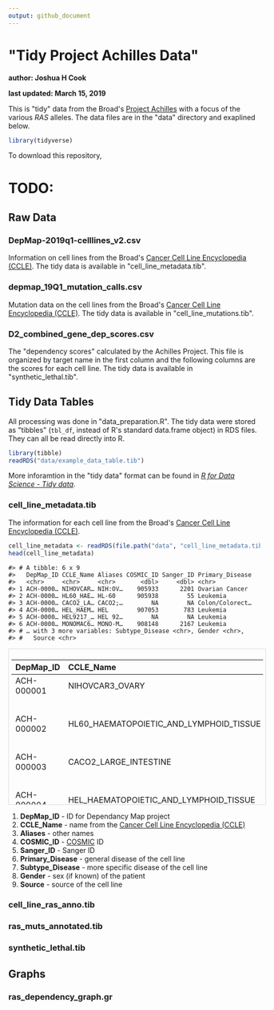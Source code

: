 ```yaml
---
output: github_document
---
```


<!-- README.md is generated from README.Rmd. Please edit that file -->



# "Tidy Project Achilles Data"

**author: Joshua H Cook**

**last updated: March 15, 2019**

This is "tidy" data from the Broad's [Project Achilles](https://depmap.org/portal/achilles/) with a focus of the various *RAS* alleles. The data files are in the "data" directory and exaplined below.


```r
library(tidyverse)
```

To download this repository,

# TODO:

## Raw Data

### DepMap-2019q1-celllines_v2.csv

Information on cell lines from the Broad's [Cancer Cell Line Encyclopedia (CCLE)](https://portals.broadinstitute.org/ccle). The tidy data is available in "cell_line_metadata.tib".

### depmap_19Q1_mutation_calls.csv

Mutation data on the cell lines from the Broad's [Cancer Cell Line Encyclopedia (CCLE)](https://portals.broadinstitute.org/ccle). The tidy data is available in "cell_line_mutations.tib".

### D2_combined_gene_dep_scores.csv

The "dependency scores" calculated by the Achilles Project. This file is organized by target name in the first column and the following columns are the scores for each cell line. The tidy data is available in "synthetic_lethal.tib".


## Tidy Data Tables

All processing was done in "data_preparation.R". The tidy data were stored as "tibbles" (`tbl_df`, instead of R's standard data.frame object) in RDS files. They can all be read directly into R.


```r
library(tibble)
readRDS("data/example_data_table.tib")
```

More inforamtion in the "tidy data" format can be found in [*R for Data Science - Tidy data*](https://r4ds.had.co.nz/tidy-data.html). 

### cell_line_metadata.tib

The information for each cell line from the Broad's [Cancer Cell Line Encyclopedia (CCLE)](https://portals.broadinstitute.org/ccle).


```r
cell_line_metadata <- readRDS(file.path("data", "cell_line_metadata.tib"))
head(cell_line_metadata)
```

```
#> # A tibble: 6 x 9
#>   DepMap_ID CCLE_Name Aliases COSMIC_ID Sanger_ID Primary_Disease
#>   <chr>     <chr>     <chr>       <dbl>     <dbl> <chr>          
#> 1 ACH-0000… NIHOVCAR… NIH:OV…    905933      2201 Ovarian Cancer 
#> 2 ACH-0000… HL60_HAE… HL-60      905938        55 Leukemia       
#> 3 ACH-0000… CACO2_LA… CACO2;…        NA        NA Colon/Colorect…
#> 4 ACH-0000… HEL_HAEM… HEL        907053       783 Leukemia       
#> 5 ACH-0000… HEL9217_… HEL 92…        NA        NA Leukemia       
#> 6 ACH-0000… MONOMAC6… MONO-M…    908148      2167 Leukemia       
#> # … with 3 more variables: Subtype_Disease <chr>, Gender <chr>,
#> #   Source <chr>
```

<div style="border: 1px solid #ddd; padding: 5px; overflow-y: scroll; height:300px; overflow-x: scroll; width:100%; "><table>
 <thead>
  <tr>
   <th style="text-align:left;"> DepMap_ID </th>
   <th style="text-align:left;"> CCLE_Name </th>
   <th style="text-align:left;"> Aliases </th>
   <th style="text-align:right;"> COSMIC_ID </th>
   <th style="text-align:right;"> Sanger_ID </th>
   <th style="text-align:left;"> Primary_Disease </th>
   <th style="text-align:left;"> Subtype_Disease </th>
   <th style="text-align:left;"> Gender </th>
   <th style="text-align:left;"> Source </th>
  </tr>
 </thead>
<tbody>
  <tr>
   <td style="text-align:left;"> ACH-000001 </td>
   <td style="text-align:left;"> NIHOVCAR3_OVARY </td>
   <td style="text-align:left;"> NIH:OVCAR-3;OVCAR3 </td>
   <td style="text-align:right;"> 905933 </td>
   <td style="text-align:right;"> 2201 </td>
   <td style="text-align:left;"> Ovarian Cancer </td>
   <td style="text-align:left;"> Adenocarcinoma, high grade serous </td>
   <td style="text-align:left;"> Female </td>
   <td style="text-align:left;"> ATCC </td>
  </tr>
  <tr>
   <td style="text-align:left;"> ACH-000002 </td>
   <td style="text-align:left;"> HL60_HAEMATOPOIETIC_AND_LYMPHOID_TISSUE </td>
   <td style="text-align:left;"> HL-60 </td>
   <td style="text-align:right;"> 905938 </td>
   <td style="text-align:right;"> 55 </td>
   <td style="text-align:left;"> Leukemia </td>
   <td style="text-align:left;"> Acute Myelogenous Leukemia (AML), M3 (Promyelocytic) </td>
   <td style="text-align:left;"> Female </td>
   <td style="text-align:left;"> ATCC </td>
  </tr>
  <tr>
   <td style="text-align:left;"> ACH-000003 </td>
   <td style="text-align:left;"> CACO2_LARGE_INTESTINE </td>
   <td style="text-align:left;"> CACO2;CACO2;CaCo-2 </td>
   <td style="text-align:right;"> NA </td>
   <td style="text-align:right;"> NA </td>
   <td style="text-align:left;"> Colon/Colorectal Cancer </td>
   <td style="text-align:left;"> Colon Adenocarcinoma </td>
   <td style="text-align:left;"> -1 </td>
   <td style="text-align:left;"> NA </td>
  </tr>
  <tr>
   <td style="text-align:left;"> ACH-000004 </td>
   <td style="text-align:left;"> HEL_HAEMATOPOIETIC_AND_LYMPHOID_TISSUE </td>
   <td style="text-align:left;"> HEL </td>
   <td style="text-align:right;"> 907053 </td>
   <td style="text-align:right;"> 783 </td>
   <td style="text-align:left;"> Leukemia </td>
   <td style="text-align:left;"> Acute Myelogenous Leukemia (AML), M6 (Erythroleukemia) </td>
   <td style="text-align:left;"> Male </td>
   <td style="text-align:left;"> DSMZ </td>
  </tr>
  <tr>
   <td style="text-align:left;"> ACH-000005 </td>
   <td style="text-align:left;"> HEL9217_HAEMATOPOIETIC_AND_LYMPHOID_TISSUE </td>
   <td style="text-align:left;"> HEL 92.1.7 </td>
   <td style="text-align:right;"> NA </td>
   <td style="text-align:right;"> NA </td>
   <td style="text-align:left;"> Leukemia </td>
   <td style="text-align:left;"> Acute Myelogenous Leukemia (AML), M6 (Erythroleukemia) </td>
   <td style="text-align:left;"> Male </td>
   <td style="text-align:left;"> ATCC </td>
  </tr>
  <tr>
   <td style="text-align:left;"> ACH-000006 </td>
   <td style="text-align:left;"> MONOMAC6_HAEMATOPOIETIC_AND_LYMPHOID_TISSUE </td>
   <td style="text-align:left;"> MONO-MAC-6 </td>
   <td style="text-align:right;"> 908148 </td>
   <td style="text-align:right;"> 2167 </td>
   <td style="text-align:left;"> Leukemia </td>
   <td style="text-align:left;"> Acute Myelogenous Leukemia (AML), M5 (Monocytic) </td>
   <td style="text-align:left;"> Male </td>
   <td style="text-align:left;"> DSMZ </td>
  </tr>
  <tr>
   <td style="text-align:left;"> ACH-000007 </td>
   <td style="text-align:left;"> LS513_LARGE_INTESTINE </td>
   <td style="text-align:left;"> LS513 </td>
   <td style="text-align:right;"> 907795 </td>
   <td style="text-align:right;"> 569 </td>
   <td style="text-align:left;"> Colon/Colorectal Cancer </td>
   <td style="text-align:left;"> Colon Carcinoma </td>
   <td style="text-align:left;"> Male </td>
   <td style="text-align:left;"> ATCC </td>
  </tr>
  <tr>
   <td style="text-align:left;"> ACH-000009 </td>
   <td style="text-align:left;"> C2BBE1_LARGE_INTESTINE </td>
   <td style="text-align:left;"> C2BBe1 </td>
   <td style="text-align:right;"> 910700 </td>
   <td style="text-align:right;"> 2104 </td>
   <td style="text-align:left;"> Colon/Colorectal Cancer </td>
   <td style="text-align:left;"> Colon Adenocarcinoma </td>
   <td style="text-align:left;"> Male </td>
   <td style="text-align:left;"> ATCC </td>
  </tr>
  <tr>
   <td style="text-align:left;"> ACH-000010 </td>
   <td style="text-align:left;"> NCIH2077_LUNG </td>
   <td style="text-align:left;"> NCI-H2077;NCI-H1581 </td>
   <td style="text-align:right;"> NA </td>
   <td style="text-align:right;"> NA </td>
   <td style="text-align:left;"> Lung Cancer </td>
   <td style="text-align:left;"> Non-Small Cell Lung Cancer (NSCLC), Adenocarcinoma </td>
   <td style="text-align:left;"> NA </td>
   <td style="text-align:left;"> NA </td>
  </tr>
  <tr>
   <td style="text-align:left;"> ACH-000011 </td>
   <td style="text-align:left;"> 253J_URINARY_TRACT </td>
   <td style="text-align:left;"> 253J </td>
   <td style="text-align:right;"> NA </td>
   <td style="text-align:right;"> NA </td>
   <td style="text-align:left;"> Bladder Cancer </td>
   <td style="text-align:left;"> Carcinoma </td>
   <td style="text-align:left;"> NA </td>
   <td style="text-align:left;"> KCLB </td>
  </tr>
</tbody>
</table></div>

1. **DepMap_ID** - ID for Dependancy Map project
2. **CCLE_Name** - name from the [Cancer Cell Line Encyclopedia (CCLE)](https://portals.broadinstitute.org/ccle)
3. **Aliases** - other names
4. **COSMIC_ID** - [COSMIC](https://cancer.sanger.ac.uk/cosmic) ID
5. **Sanger_ID** - Sanger ID
6. **Primary_Disease** - general disease of the cell line
7. **Subtype_Disease** - more specific disease of the cell line
8. **Gender** - sex (if known) of the patient
9. **Source** - source of the cell line

### cell_line_ras_anno.tib



### ras_muts_annotated.tib

### synthetic_lethal.tib


## Graphs

### ras_dependency_graph.gr
